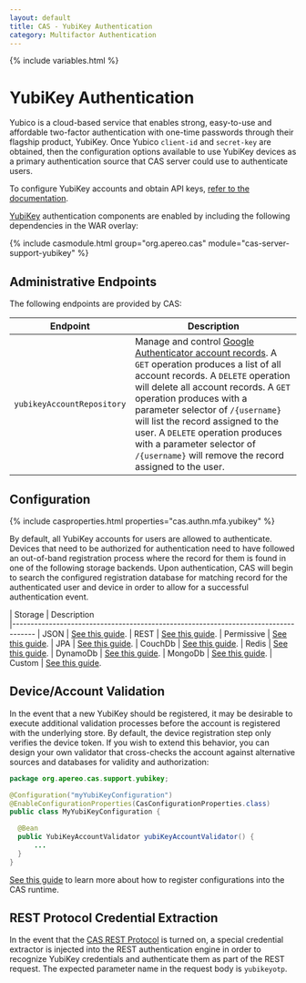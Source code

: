 ```yaml
---
layout: default
title: CAS - YubiKey Authentication
category: Multifactor Authentication
---
```


{% include variables.html %}

# YubiKey Authentication

Yubico is a cloud-based service that enables strong, easy-to-use and affordable 
two-factor authentication with one-time passwords through their 
flagship product, YubiKey. Once Yubico `client-id` and `secret-key` 
are obtained, then the configuration options available to 
use YubiKey devices as a primary authentication 
source that CAS server could use to authenticate users.

To configure YubiKey accounts and obtain API keys, [refer to the documentation](https://upgrade.yubico.com/getapikey/).

[YubiKey](https://www.yubico.com/products/yubikey-hardware) authentication 
components are enabled by including the following dependencies in the WAR overlay:

{% include casmodule.html group="org.apereo.cas" module="cas-server-support-yubikey" %}

## Administrative Endpoints

The following endpoints are provided by CAS:
 
| Endpoint                 | Description
|--------------------------|------------------------------------------------
| `yubikeyAccountRepository`    | Manage and control [Google Authenticator account records](YubiKey-Authentication.html). A `GET` operation produces a list of all account records. A `DELETE` operation will delete all account records. A `GET` operation produces with a parameter selector of `/{username}` will list the record assigned to the user. A `DELETE` operation produces with a parameter selector of `/{username}` will remove the record assigned to the user.

## Configuration

{% include casproperties.html properties="cas.authn.mfa.yubikey" %}

By default, all YubiKey accounts for users are allowed to authenticate. Devices that 
need to be authorized for authentication need to have followed an out-of-band 
registration process where the record for them is found in one of the following 
storage backends. Upon authentication, CAS will begin to search the configured 
registration database for matching record for the authenticated user and device 
in order to allow for a successful authentication event.

| Storage          | Description                                         
|------------------------------------------------------------------------------------
| JSON              | [See this guide](YubiKey-Authentication-Registration-JSON.html).
| REST              | [See this guide](YubiKey-Authentication-Registration-Rest.html).
| Permissive        | [See this guide](YubiKey-Authentication-Registration-Permissive.html).
| JPA               | [See this guide](YubiKey-Authentication-Registration-JPA.html).
| CouchDb           | [See this guide](YubiKey-Authentication-Registration-CouchDb.html).
| Redis             | [See this guide](YubiKey-Authentication-Registration-Redis.html).
| DynamoDb          | [See this guide](YubiKey-Authentication-Registration-DynamoDb.html).
| MongoDb           | [See this guide](YubiKey-Authentication-Registration-MongoDb.html).
| Custom            | [See this guide](YubiKey-Authentication-Registration-Custom.html).

## Device/Account Validation

In the event that a new YubiKey should be registered, it may be desirable to 
execute additional validation processes before the account is registered with 
the underlying store. By default, the device registration step only verifies 
the device token. If you wish to extend this behavior, you can design your 
own validator that cross-checks the account against alternative 
sources and databases for validity and authorization:

```java
package org.apereo.cas.support.yubikey;

@Configuration("myYubiKeyConfiguration")
@EnableConfigurationProperties(CasConfigurationProperties.class)
public class MyYubiKeyConfiguration {

  @Bean
  public YubiKeyAccountValidator yubiKeyAccountValidator() {
      ...
  }
}
```

[See this guide](../configuration/Configuration-Management-Extensions.html) to learn more 
about how to register configurations into the CAS runtime.

## REST Protocol Credential Extraction 

In the event that the [CAS REST Protocol](../protocol/REST-Protocol.html) is turned on, 
a special credential extractor is injected into the REST authentication engine in 
order to recognize YubiKey credentials and authenticate them as part of the REST 
request. The expected parameter name in the request body is `yubikeyotp`.
